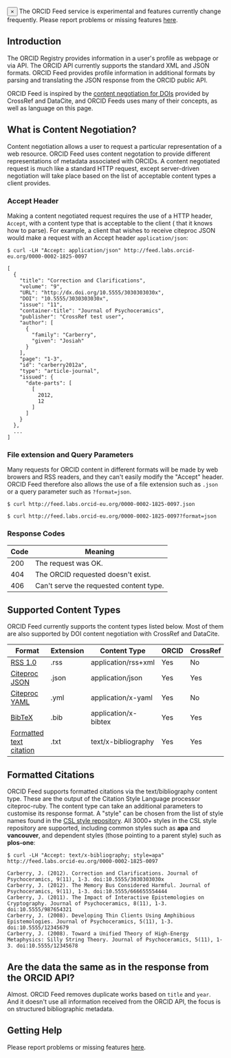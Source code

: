 <div class="alert">
  <button type="button" class="close" data-dismiss="alert">&times;</button>
  The ORCID Feed service is experimental and features currently change frequently. Please report problems or missing features <a href="https://github.com/ORCID-EU-Labs/orcid-feed/issues">here</a>.
</div>

## Introduction

The ORCID Registry provides information in a user's profile as webpage or via API. The ORCID API currently supports the standard XML and JSON formats. ORCID Feed provides profile information in additional formats by parsing and translating the JSON response from the ORCID public API.

ORCID Feed is inspired by the [content negotiation for DOIs](http://crosscite.org/cn/) provided by CrossRef and DataCite, and ORCID Feeds uses many of their concepts, as well as language on this page.

## What is Content Negotiation?

Content negotiation allows a user to request a particular representation of a web resource. ORCID Feed uses content negotation to provide different representations of metadata associated with ORCIDs. A content negotiated request is much like a standard HTTP request, except server-driven negotiation will take place based on the list of acceptable content types a client provides.

### Accept Header

Making a content negotiated request requires the use of a HTTP header, `Accept`, with a content type that is acceptable to the client ( that it knows how to parse). For example, a client that wishes to receive citeproc JSON would make a request with an Accept header `application/json`:


    $ curl -LH "Accept: application/json" http://feed.labs.orcid-eu.org/0000-0002-1825-0097

    [
      {
        "title": "Correction and Clarifications",
        "volume": "9",
        "URL": "http://dx.doi.org/10.5555/3030303030x",
        "DOI": "10.5555/3030303030x",
        "issue": "11",
        "container-title": "Journal of Psychoceramics",
        "publisher": "CrossRef test user",
        "author": [
          {
            "family": "Carberry",
            "given": "Josiah"
          }
        ],
        "page": "1-3",
        "id": "carberry2012a",
        "type": "article-journal",
        "issued": {
          "date-parts": [
            [
              2012,
              12
            ]
          ]
        }
      },
      ...
    ]

### File extension and Query Parameters

Many requests for ORCID content in different formats will be made by web browers and RSS readers, and they can't easily modify the "Accept" header. ORCID Feed therefore also allows the use of a file extension such as `.json` or a query parameter such as `?format=json`.

    $ curl http://feed.labs.orcid-eu.org/0000-0002-1825-0097.json

    $ curl http://feed.labs.orcid-eu.org/0000-0002-1825-0097?format=json

### Response Codes

<table class="table">
<thead>
<tr><th>Code</th><th>Meaning</th></tr>
</thead>
<tbody>
<tr><td>200</td><td>The request was OK.</td></tr>
<tr><td>404</td><td>The ORCID requested doesn't exist.</td></tr>
<tr><td>406</td><td>Can't serve the requested content type.</td></tr>
</tbody>
</table>

## Supported Content Types

ORCID Feed currently supports the content types listed below. Most of them are also supported by DOI content negotiation with CrossRef and DataCite.

<table class="table">
<thead>
<tr><th>Format</th><th>Extension</th><th>Content Type</th><th>ORCID</th><th>CrossRef</th><th>DataCite</th></tr>
</thead>
<tbody>
<tr><td><a href='http://web.resource.org/rss/1.0/spec'>RSS 1.0</a></td><td>.rss</td><td>application/rss+xml</td><td><span class='label label-success'>Yes</span></td><td><span class='label'>No</span></td><td><span class='label'>No</span></td></tr>
<tr><td><a href='http://gsl-nagoya-u.net/http/pub/citeproc-doc.html'>Citeproc JSON</a></td><td>.json</td><td>application/json</td><td><span class='label label-success'>Yes</span></td><td><span class='label label-success'>Yes</span></td><td><span class='label label-success'>Yes</span></td></tr>
<tr><td><a href='http://gsl-nagoya-u.net/http/pub/citeproc-doc.html'>Citeproc YAML</a></td><td>.yml</td><td>application/x-yaml</td><td><span class='label label-success'>Yes</span></td><td><span class='label'>No</span></td><td><span class='label'>No</span></td></tr>
<tr><td><a href='http://en.wikipedia.org/wiki/BibTeX'>BibTeX</a></td><td>.bib</td><td>application/x-bibtex</td><td><span class='label label-success'>Yes</span></td><td><span class='label label-success'>Yes</span></td><td><span class='label label-success'>Yes</span></td></tr>
<tr><td><a href='http://citationstyles.org/'>Formatted text citation</a><td>.txt</td></td><td>text/x-bibliography</td><td><span class='label label-success'>Yes</span></td><td><span class='label label-success'>Yes</span></td><td><span class='label label-success'>Yes</span></td></tr>
</tbody>
</table>

## Formatted Citations

ORCID Feed supports formatted citations via the text/bibliography content type. These are the output of the Citation Style Language processor citeproc-ruby. The content type can take an additional parameters to customise its response format. A "style" can be chosen from the list of style names found in the [CSL style repository](https://github.com/citation-style-language/styles/). All 3000+ styles in the CSL style repository are supported, including common styles such as **apa** and **vancouver**, and dependent styles (those pointing to a parent style) such as **plos-one**:

    $ curl -LH "Accept: text/x-bibliography; style=apa" http://feed.labs.orcid-eu.org/0000-0002-1825-0097

    Carberry, J. (2012). Correction and Clarifications. Journal of Psychoceramics, 9(11), 1-3. doi:10.5555/3030303030x
    Carberry, J. (2012). The Memory Bus Considered Harmful. Journal of Psychoceramics, 9(11), 1-3. doi:10.5555/666655554444
    Carberry, J. (2011). The Impact of Interactive Epistemologies on Cryptography. Journal of Psychoceramics, 8(11), 1-3. doi:10.5555/987654321
    Carberry, J. (2008). Developing Thin Clients Using Amphibious Epistemologies. Journal of Psychoceramics, 5(11), 1-3. doi:10.5555/12345679
    Carberry, J. (2008). Toward a Unified Theory of High-Energy Metaphysics: Silly String Theory. Journal of Psychoceramics, 5(11), 1-3. doi:10.5555/12345678

## Are the data the same as in the response from the ORCID API?

Almost. ORCID Feed removes duplicate works based on `title` and `year`. And it doesn't use all information received from the ORCID API, the focus is on structured bibliographic metadata.

## Getting Help

Please report problems or missing features [here](https://github.com/ORCID-EU-Labs/orcid-feed/issues).
